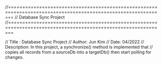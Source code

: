 //==============================================================================================================
//                                         Database Sync Project
//==============================================================================================================

// Title : Database Sync Project
// Author: Jun Kim
// Date: 04/2022
// Description: In this project, a synchronize() method is implemented that
// copies all records from a sourceDb into a targetDb() then start polling for changes.
